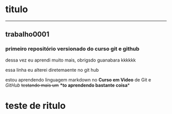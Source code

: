 # titulo
---
## trabalho0001
### primeiro repositório versionado do curso git e github

 dessa vez eu aprendi muito mais, obrigsdo guanabara kkkkkk

essa linha eu alterei diretemaente no git hub 

estou aprendendo linguagem markdown no **Curso em Video** de Git e *GitHub*
~~testando mais um~~
__*to aprendendo bastante coisa__* 
# teste de ritulo
